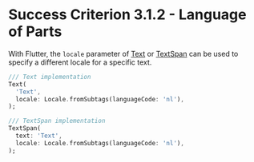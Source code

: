 # Success Criterion 3.1.2 - Language of Parts

With Flutter, the `locale` parameter of [Text](https://api.flutter.dev/flutter/widgets/Text-class.html) or [TextSpan](https://api.flutter.dev/flutter/painting/TextSpan-class.html) can be used to specify a different locale for a specific text. 

```dart
/// Text implementation
Text(
  'Text',
  locale: Locale.fromSubtags(languageCode: 'nl'),
);

/// TextSpan implementation
TextSpan(
  text: 'Text',
  locale: Locale.fromSubtags(languageCode: 'nl'),
);
```